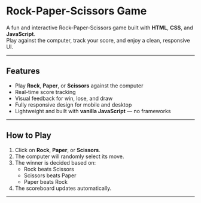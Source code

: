 # Rock-Paper-Scissors Game

A fun and interactive Rock-Paper-Scissors game built with **HTML**, **CSS**, and **JavaScript**.  
Play against the computer, track your score, and enjoy a clean, responsive UI.

---

##  Features
- Play **Rock**, **Paper**, or **Scissors** against the computer
- Real-time score tracking
- Visual feedback for win, lose, and draw
- Fully responsive design for mobile and desktop
- Lightweight and built with **vanilla JavaScript** — no frameworks

---

##  How to Play
1. Click on **Rock**, **Paper**, or **Scissors**.
2. The computer will randomly select its move.
3. The winner is decided based on:
   - Rock beats Scissors  
   - Scissors beats Paper  
   - Paper beats Rock
4. The scoreboard updates automatically.

---

